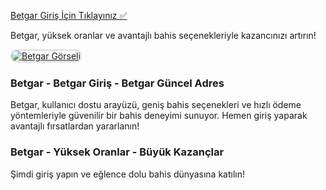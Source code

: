 <a href="https://t2m.io/2284401">Betgar Giriş İçin Tıklayınız ✅</a>  

Betgar, yüksek oranlar ve avantajlı bahis seçenekleriyle kazancınızı artırın!

<a href="https://t2m.io/2284401" title="Betgar">
    <img src="https://i.ibb.co/gtF7ptH/photo-2025-01-13-14-27-16.jpg" alt="Betgar Görseli" style="max-width: 100%; border: 2px solid #ddd; border-radius: 10px;">
</a>

<h3>Betgar - Betgar Giriş - Betgar Güncel Adres</h3>
<p>Betgar, kullanıcı dostu arayüzü, geniş bahis seçenekleri ve hızlı ödeme yöntemleriyle güvenilir bir bahis deneyimi sunuyor. Hemen giriş yaparak avantajlı fırsatlardan yararlanın!</p>

<h3>Betgar - Yüksek Oranlar - Büyük Kazançlar</h3>
<p>Şimdi giriş yapın ve eğlence dolu bahis dünyasına katılın!</p>
